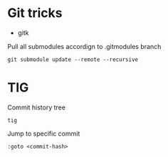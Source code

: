 # Git tricks

- gitk


Pull all submodules accordign to .gitmodules branch
```
git submodule update --remote --recursive
```


# TIG

Commit history tree
```
tig
```

Jump to specific commit
```
:goto <commit-hash>
```
